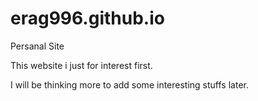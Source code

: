 # erag996.github.io
Persanal Site

This website i just for interest first.

I will be thinking more to add some interesting stuffs later.
